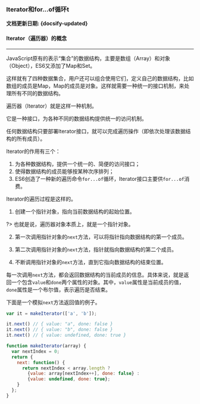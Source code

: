 ### Iterator和for...of循环t <!-- {docsify-ignore} -->

**文档更新日期: {docsify-updated}**



#### Iterator（遍历器）的概念

---

JavaScript原有的表示“集合”的数据结构，主要是数组（Array）和对象（Object），ES6又添加了Map和Set。

这样就有了四种数据集合，用户还可以组合使用它们，定义自己的数据结构，比如数组的成员是Map，Map的成员是对象。这样就需要一种统一的接口机制，来处理所有不同的数据结构。

遍历器（Iterator）就是这样一种机制。

它是一种接口，为各种不同的数据结构提供统一的访问机制。

任何数据结构只要部署Iterator接口，就可以完成遍历操作（即依次处理该数据结构的所有成员）。

Iterator的作用有三个：

1. 为各种数据结构，提供一个统一的、简便的访问接口；
2. 使得数据结构的成员能够按某种次序排列；
3. ES6创造了一种新的遍历命令`for...of`循环，Iterator接口主要供`for...of`消费。

Iterator的遍历过程是这样的。

1. 创建一个指针对象，指向当前数据结构的起始位置。

?> 也就是说，遍历器对象本质上，就是一个指针对象。

2. 第一次调用指针对象的`next`方法，可以将指针指向数据结构的第一个成员。

3. 第二次调用指针对象的`next`方法，指针就指向数据结构的第二个成员。

4. 不断调用指针对象的`next`方法，直到它指向数据结构的结束位置。

每一次调用`next`方法，都会返回数据结构的当前成员的信息。具体来说，就是返回一个包含`value`和`done`两个属性的对象。其中，`value`属性是当前成员的值，`done`属性是一个布尔值，表示遍历是否结束。

下面是一个模拟`next`方法返回值的例子。

```js
var it = makeIterator(['a', 'b']);

it.next() // { value: "a", done: false }
it.next() // { value: "b", done: false }
it.next() // { value: undefined, done: true }

function makeIterator(array) {
  var nextIndex = 0;
  return {
    next: function() {
      return nextIndex < array.length ?
        {value: array[nextIndex++], done: false} :
        {value: undefined, done: true};
    }
  };
}
```

